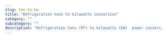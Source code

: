 ```yaml
---
slug: ton-to-kw
title: "Refrigeration tons to kilowatts conversion"
category: ""
subcategory: ""
description: "Refrigeration tons (RT) to kilowatts (kW)  power conversion calculator and how to convert."
---
```


